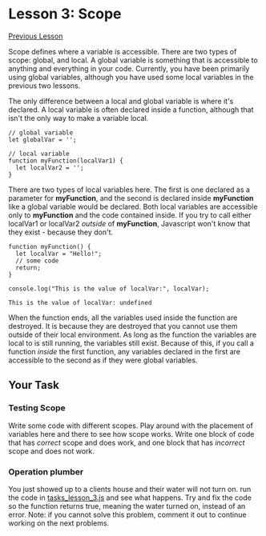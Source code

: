 # Lesson 3: Scope

[Previous Lesson](lesson_2.md)

Scope defines where a variable is accessible. There are two types of scope: global, and local. A global variable is something that is accessible to anything and everything in your code. Currently, you have been primarily using global variables, although you have used some local variables in the previous two lessons.

The only difference between a local and global variable is where it's declared. A local variable is often declared inside a function, although that isn't the only way to make a variable local.

```JS
// global variable
let globalVar = '';

// local variable
function myFunction(localVar1) {
  let localVar2 = '';
}
```

There are two types of local variables here. The first is one declared as a parameter for <b>myFunction</b>, and the second is declared inside <b>myFunction</b> like a global variable would be declared. Both local variables are accessible only to <b>myFunction</b> and the code contained inside. If you try to call either localVar1 or localVar2 <i>outside</i> of <b>myFunction</b>, Javascript won't know that they exist - because they don't. 

```JS
function myFunction() {
  let localVar = "Hello!";
  // some code
  return;
}

console.log("This is the value of localVar:", localVar);
```
```Output
This is the value of localVar: undefined
```

When the function ends, all the variables used inside the function are destroyed. It is because they are destroyed that you cannot use them outside of their local environment. As long as the function the variables are local to is still running, the variables still exist. Because of this, if you call a function <i>inside</i> the first function, any variables declared in the first are accessible to the second as if they were global variables.


## Your Task 

### Testing Scope

Write some code with different scopes. Play around with the placement of variables here and there to see how scope works. Write one block of code that has <i>correct</i> scope and does work, and one block that has <i>incorrect</i> scope and does not work.

### Operation plumber 
  You just showed up to a clients house and their water will not turn on. 
  run the code in [tasks_lesson_3.js](tasks_lesson_3.js) and see what happens. 
  Try and fix the code so the function returns true, meaning the water turned on, instead of an error.
  Note: if you cannot solve this problem, comment it out to continue working on the next problems.

